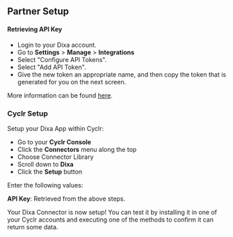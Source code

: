 
## Partner Setup

#### Retrieving API Key
* Login to your Dixa account.
* Go to **Settings** > **Manage** > **Integrations**
* Select "Configure API Tokens".
* Select "Add API Token".
* Give the new token an appropriate name, and then copy the token that is generated for you on the next screen.

More information can be found [here](https://support.dixa.help/en/articles/152-integrations-api). 

### Cyclr Setup

Setup your Dixa App within Cyclr:

*   Go to your **Cyclr Console**
*   Click the **Connectors** menu along the top
*   Choose Connector Library
*   Scroll down to **Dixa**
*   Click the **Setup** button

Enter the following values:

**API Key**: Retrieved from the above steps.


Your Dixa Connector is now setup! You can test it by installing it in one of your Cyclr accounts and executing one of the methods to confirm it can return some data.
